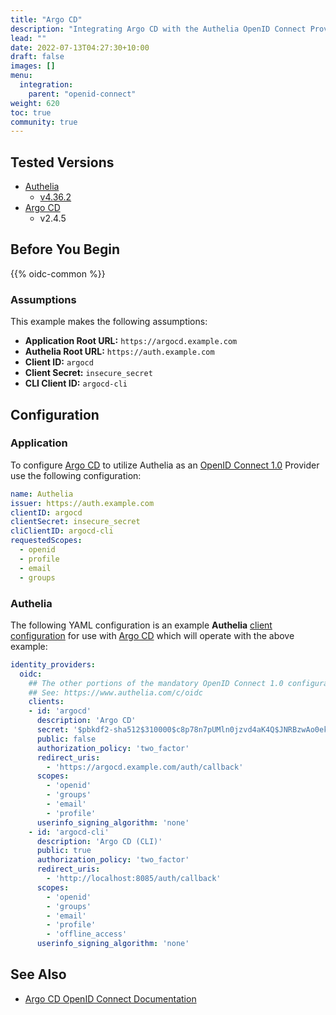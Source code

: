 ```yaml
---
title: "Argo CD"
description: "Integrating Argo CD with the Authelia OpenID Connect Provider."
lead: ""
date: 2022-07-13T04:27:30+10:00
draft: false
images: []
menu:
  integration:
    parent: "openid-connect"
weight: 620
toc: true
community: true
---
```


## Tested Versions

* [Authelia]
  * [v4.36.2](https://github.com/authelia/authelia/releases/tag/v4.36.2)
* [Argo CD]
  * v2.4.5

## Before You Begin

{{% oidc-common %}}

### Assumptions

This example makes the following assumptions:

* __Application Root URL:__ `https://argocd.example.com`
* __Authelia Root URL:__ `https://auth.example.com`
* __Client ID:__ `argocd`
* __Client Secret:__ `insecure_secret`
* __CLI Client ID:__ `argocd-cli`

## Configuration

### Application

To configure [Argo CD] to utilize Authelia as an [OpenID Connect 1.0] Provider use the following configuration:

```yaml
name: Authelia
issuer: https://auth.example.com
clientID: argocd
clientSecret: insecure_secret
cliClientID: argocd-cli
requestedScopes:
  - openid
  - profile
  - email
  - groups
```

### Authelia

The following YAML configuration is an example __Authelia__
[client configuration](../../../configuration/identity-providers/openid-connect/clients.md) for use with [Argo CD]
which will operate with the above example:

```yaml
identity_providers:
  oidc:
    ## The other portions of the mandatory OpenID Connect 1.0 configuration go here.
    ## See: https://www.authelia.com/c/oidc
    clients:
    - id: 'argocd'
      description: 'Argo CD'
      secret: '$pbkdf2-sha512$310000$c8p78n7pUMln0jzvd4aK4Q$JNRBzwAo0ek5qKn50cFzzvE9RXV88h1wJn5KGiHrD0YKtZaR/nCb2CJPOsKaPK0hjf.9yHxzQGZziziccp6Yng'  # The digest of 'insecure_secret'.
      public: false
      authorization_policy: 'two_factor'
      redirect_uris:
        - 'https://argocd.example.com/auth/callback'
      scopes:
        - 'openid'
        - 'groups'
        - 'email'
        - 'profile'
      userinfo_signing_algorithm: 'none'
    - id: 'argocd-cli'
      description: 'Argo CD (CLI)'
      public: true
      authorization_policy: 'two_factor'
      redirect_uris:
        - 'http://localhost:8085/auth/callback'
      scopes:
        - 'openid'
        - 'groups'
        - 'email'
        - 'profile'
        - 'offline_access'
      userinfo_signing_algorithm: 'none'
```

## See Also

* [Argo CD OpenID Connect Documentation](https://argo-cd.readthedocs.io/en/stable/operator-manual/user-management/#existing-oidc-provider)

[Authelia]: https://www.authelia.com
[Argo CD]: https://argo-cd.readthedocs.io/en/stable/
[OpenID Connect 1.0]: ../../openid-connect/introduction.md




